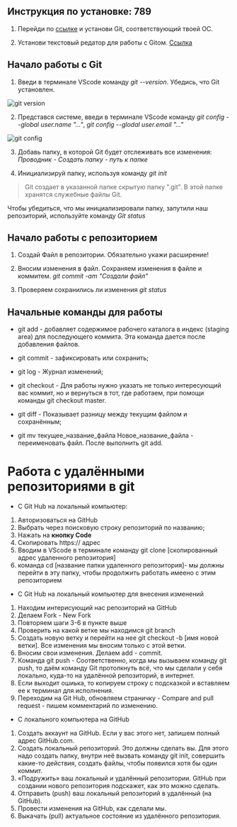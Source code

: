 ## Инструкция по установке: 789

1. Перейди по [ссылке](git-scm.com/) и установи Git, соответствующий твоей ОС.

2. Установи текстовый редатор для работы с Gitом. [Ссылка](https://code.visualstudio.com/) 

## Начало работы с Git
1. Введи в терминале VScode команду *git --version*. Убедись, что Git установлен.

![git version](pict.png)

2. Представся системе, введи в терминале VScode команду *git config --global user.name "..."*, *git config --glodal user.email "..."*

![git config](https://i.stack.imgur.com/m2y0G.png)

3. Добавь папку, в которой Git будет отслеживать все изменения: *Проводник - Создать папку - путь к папке*

4. Инициализируй папку, используя команду *git init*

> Git создает в указанной папке скрытую папку ".git". В этой папке хранятся служебные файлы Git. 

Чтобы убедиться, что мы инициализировали папку, запутили наш репозиторий, используйте команду *Git status*

## Начало работы с репозиторием
1. Создай Файл в репозитории. Обязательно укажи расширение!

2. Вносим изменения в файл. Сохраняем изменения в файле и коммитем. *git commit -am "Создали файл"*
3. Проверяем сохранились ли изменения *git status*
## Начальные команды для работы 

* git add - добавляет содержимое рабочего каталога
в индекс (staging area) для последующего коммита. Эта команда дается после добавления
файлов.

* git commit - зафиксировать или сохранить;

* git log - Журнал изменений;

* git checkout - Для работы нужно указать не только
интересующий вас коммит, но и вернуться
в тот, где работаем, при помощи команды
git checkout master.

* git diff - Показывает разницу между текущим файлом
и сохранённым;

* git mv текущее_название_файла Новое_название_файла - переименовать файл. После выполнить git add.

# Работа с удалёнными репозиториями в git
* C Git Hub на локальный компьютер:

1. Авторизоваться на GitHub
2. Выбрать через поисковую строку репозиторий по названию;
3. Нажать на **кнопку Code**
4. Скопировать https:// адрес
5. Вводим в VScode в терминале команду git clone [скопированный адрес удаленного репозитория]
6. команда cd [название папки удаленного репозитория]- мы должны перейти в эту папку, чтобы продолжить работать имеено с этим репозиторием
* С Git Hub на локальный компьютер для внесения изменений

1. Находим интерисующий нас репозиторий на GitHub
2. Делаем Fork - New Fork
3. Повторяем шаги 3-6 в пункте выше
4. Проверить на какой ветке мы находимся git branch
5. Создать новую ветку и перейти на нее git checkout -b [имя новой ветки]. Все изменения мы вносим только с этой ветки.
6. Вносим свои изменения. Делаем add - commit.
7. Команда git push - Соответственно, когда мы вызываем команду git push, то даём команду Git протолкнуть всё, что мы сделали у себя локально, куда-то на удалённой репозиторий, в интернет. 
8. Если выходит ошиька, то копируем строку с подсказкой и вставляем ее к терминал для исполнения.
9. Переходим на Git Hub, обновляем страничку - Compare and pull request - пишем комментарий по изменению.

* С локального компьютера на GitHub

1. Создать аккаунт на GitHub. Если у вас этого нет, запишем полный адрес GitHub.com.
2. Создать локальный репозиторий. Это должны сделать вы. Для этого надо создать папку, внутри неё вызвать команду git init, совершить какие-то действия, создать файлы, чтобы появился хотя бы один коммит.
3. «Подружить» ваш локальный и удалённый репозитории. GitHub при создании нового репозитория подскажет, как это можно сделать.
4. Отправить (push) ваш локальный репозиторий в удалённый (на GitHub).
5. Провести изменения на GitHub, как сделали мы.
6. Выкачать (pull) актуальное состояние из удалённого репозитория.

